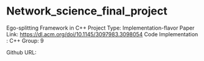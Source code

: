 # Network_science_final_project
Ego-splitting Framework in C++
Project Type: Implementation-flavor 
Paper Link: https://dl.acm.org/doi/10.1145/3097983.3098054 
Code Implementation : C++ 
Group: 9

Github URL: 
